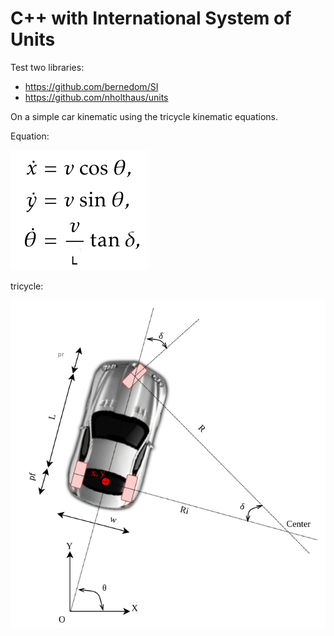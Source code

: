 # C++ with International System of Units

Test two libraries:
- https://github.com/bernedom/SI
- https://github.com/nholthaus/units

On a simple car kinematic using the tricycle kinematic equations.

Equation:

![doc/TricycleKinematicEq.png](doc/TricycleKinematicEq.png)

tricycle:

![doc/TricycleVehicle.png](doc/TricycleVehicle.png)
